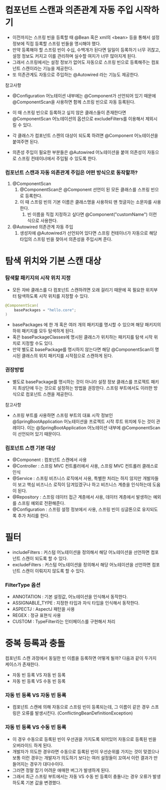
# 컴포넌트 스캔과 의존관계 자동 주입 시작하기

- 이전까지는 스프링 빈을 등록할 때 @Bean 혹은 xml의 \<bean\> 등을 통해서 설정 정보에 직접 등록할 스프링 빈들을 명시해야 했다.
- 만약 등록해야 할 스프링 빈이 수십, 수백개가 된다면 일일이 등록하기 너무 귀찮고, 설정 정보도 커지고 이를 관리하며 실수할 여지가 너무 많아지게 된다.
- 그래서 스프링에서는 설정 정보가 없어도 자동으로 스프링 빈으로 등록해주는 컴포넌트 스캔이라는 기능을 제공한다.
- 또 의존관계도 자동으로 주입하는 @Autowired 라는 기능도 제공한다.


참고사항
- @Configuration 어노테이션 내부에는 @Component가 선언되어 있기 때문에 @ComponentScan을 사용하면 함께 스프링 빈으로 자동 등록된다.
- 이 때 스프링 빈으로 등록하고 싶지 않은 클래스들이 존재한다면 @ComponentScan 어노테이션의 옵션으로 excludeFilters를 이용해서 제외시킬 수 있다.


- 각 클래스가 컴포넌트 스캔의 대상이 되도록 하려면 @Component 어노테이션을 붙여주면 된다.
- 의존성 주입이 필요한 부분들은 @Autowired 어노테이션을 붙여 의존성이 자동으로 스프링 컨테이너에서 주입될 수 있도록 한다.


### 컴포넌트 스캔과 자동 의존관계 주입은 어떤 방식으로 동작할까?

1. @ComponentScan
	1. @ComponentScan은 @Component 선언이 된 모든 클래스를 스프링 빈으로 등록한다.
	2. 이 때 스프링 빈의 기본 이름은 클래스명을 사용하되 맨 첫글자는 소문자를 사용한다.
		1. 빈 이름을 직접 지정하고 싶다면 @Component("customName") 이런 식으로 사용한다.
2. @Autowired 의존관계 자동 주입
	1. 생성자에 @Autowired가 선언되어 있다면 스프링 컨테이너가 자동으로 해당 타입의 스프링 빈을 찾아서 의존성을 주입시켜 준다.



# 탐색 위치와 기본 스캔 대상

### 탐색할 패키지의 시작 위치 지정

- 모든 자바 클래스를 다 컴포넌트 스캔하려면 오래 걸리기 때문에 꼭 필요한 위치부터 탐색하도록 시작 위치를 지정할 수 있다. 
``` java
@ComponentScan(
	basePackages = "hello.core";
)
```

- basePackages 에 한 개 혹은 여러 개의 패키지를 명시할 수 있으며 해당 패키지의 하위 패키지를 모두 탐색하게 된다.
- 혹은 basePackageClasses에 명시된 클래스가 위치하는 패키지를 탐색 시작 위치로 지정할 수도 있다.
- 만약 별도로 basePackage를 명시하지 않는다면 해당 @ComponentScan이 명시된 클래스의 위치 패키지를 시작점으로 스캔하게 된다.


### 권장방법

- 별도로 basePackage를 명시하는 것이 아니라 설정 정보 클래스를 프로젝트 패키지 최상단에 두는 것으로 설정하는 방법을 권장한다. 스프링 부트에서도 이러한 방식으로 컴포넌트 스캔을 제공한다.


참고사항
- 스프링 부트를 사용하면 스프링 부트의 대표 시작 정보인 @SpringBootApplication 어노테이션을 프로젝트 시작 루트 위치에 두는 것이 관례이다. 이는 @SpringBootApplication 어노테이션 내부에 @ComponentScan이 선언되어 있기 때문이다.


### 컴포넌트 스캔 기본 대상

- @Component : 컴포넌트 스캔에서 사용
- @Controller : 스프링 MVC 컨트롤러에서 사용, 스프링 MVC 컨트롤러 클래스로 인식
- @Service : 스프링 비즈니스 로직에서 사용, 특별한 처리는 하지 않지만 개발자들이 보고 핵심 비즈니스 로직이 담겨있겠구나 하고 비즈니스 계층을 인식하는데 도움이 된다.
- @Repository : 스프링 데이터 접근 계층에서 사용, 데이터 계층에서 발생하는 예외를 스프링 예외로 전환해준다.
- @Configuration : 스프링 설정 정보에서 사용, 스프링 빈이 싱글톤으로 유지되도록 추가 처리를 한다.


# 필터

- includeFilters : 커스텀 어노테이션을 정의해서 해당 어노테이션을 선언하면 컴포넌트 스캔이 되도록 할 수 있다.
- excludeFilters : 커스텀 어노테이션을 정의해서 해당 어노테이션을 선언하면 컴포넌트 스캔이 이뤄지지 않도록 할 수 있다.


### FilterType 옵션

- ANNOTATION : 기본 설정값, 어노테이션을 인식해서 동작한다.
- ASSIGNABLE_TYPE : 지정한 타입과 자식 타입을 인식해서 동작한다.
- ASPECTJ : AspectJ 패턴을 사용
- REGEX : 정규 표현식 사용
- CUSTOM : TypeFilter라는 인터페이스를 구현해서 처리



# 중복 등록과 충돌

컴포넌트 스캔 과정에서 동일한 빈 이름을 등록하면 어떻게 될까?
다음과 같이 두가지 케이스가 존재한다.

- 자동 빈 등록 VS 자동 빈 등록
- 자동 빈 등록 VS 수동 빈 등록


### 자동 빈 등록 VS 자동 빈 등록

- 컴포넌트 스캔에 의해 자동으로 스프링 빈이 등록되는데, 그 이름이 같은 경우 스프링은 오류를 발생시킨다. (ConflictingBeanDefinitionException)


### 자동 빈 등록 VS 수동 빈 등록

- 이 경우 수동으로 등록된 빈이 우선권을 가지도록 되어있어 자동으로 등록된 빈을 오버라이드 하게 된다. 
- 개발자가 의도한 경우라면 수동으로 등록된 빈이 우선순위를 가지는 것이 맞겠으나 보통 이런 경우는 개발자가 의도하기 보다는 여러 설정들이 꼬여서 이런 결과가 만들어지는 경우가 대다수이다.
- 그러면 정말 잡기 어려운 애매한 버그가 발생하게 된다.
- 그래서 최근 스프링 부트에서는 자동 VS 수동 빈 등록이 충돌나는 경우 오류가 발생하도록 기본 값을 변경했다.